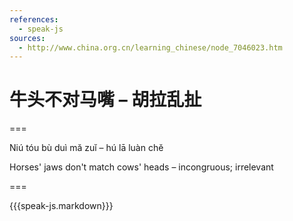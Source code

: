 ```yaml
---
references:
  - speak-js
sources:
  - http://www.china.org.cn/learning_chinese/node_7046023.htm
---
```


# 牛头不对马嘴 – 胡拉乱扯

===

Niú tóu bù duì mă zuĭ – hú lā luàn chĕ

Horses' jaws don't match cows' heads – incongruous; irrelevant

===

{{{speak-js.markdown}}}
